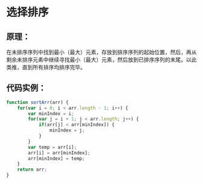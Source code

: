 # 选择排序

## 原理：

在未排序序列中找到最小（最大）元素，存放到排序序列的起始位置，然后，再从剩余未排序元素中继续寻找最小（最大）元素，然后放到已排序序列的末尾。以此类推，直到所有排序均排序完毕。

## 代码实例：

```js
function sortArr(arr) {
	for(var i = 0; i < arr.length - 1; i++) {
		var minIndex = i;
		for(var j = i + 1; j < arr.length; j++) {
			if(arr[j] < arr[minIndex]) {
				minIndex = j;
			}
		}
		var temp = arr[i];
		arr[i] = arr[minIndex];
		arr[minIndex] = temp;
	}
	return arr;
}
```



